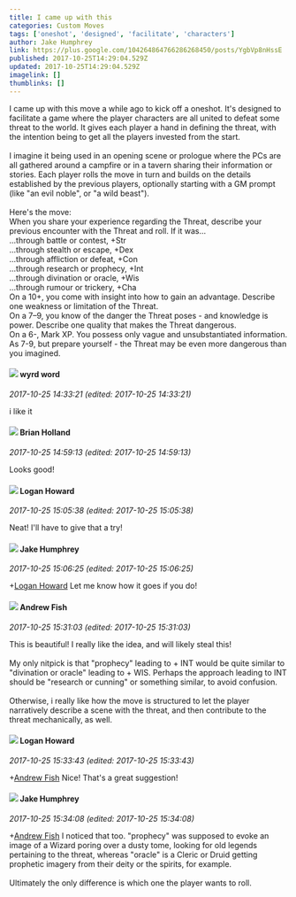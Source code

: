 ```yaml
---
title: I came up with this
categories: Custom Moves
tags: ['oneshot', 'designed', 'facilitate', 'characters']
author: Jake Humphrey
link: https://plus.google.com/104264864766286268450/posts/YgbVp8nHssE
published: 2017-10-25T14:29:04.529Z
updated: 2017-10-25T14:29:04.529Z
imagelink: []
thumblinks: []
---
```


I came up with this move a while ago to kick off a oneshot. It&#39;s designed to facilitate a game where the player characters are all united to defeat some threat to the world. It gives each player a hand in defining the threat, with the intention being to get all the players invested from the start.<br /><br />I imagine it being used in an opening scene or prologue where the PCs are all gathered around a campfire or in a tavern sharing their information or stories. Each player rolls the move in turn and builds on the details established by the previous players, optionally starting with a GM prompt (like &quot;an evil noble&quot;, or &quot;a wild beast&quot;).<br /><br />Here&#39;s the move:<br />When you share your experience regarding the Threat, describe your previous encounter with the Threat and roll. If it was...<br />    ...through battle or contest, +Str<br />    ...through stealth or escape, +Dex<br />    ...through affliction or defeat, +Con<br />    ...through research or prophecy, +Int<br />    ...through divination or oracle, +Wis<br />    ...through rumour or trickery, +Cha<br />On a 10+, you come with insight into how to gain an advantage. Describe one weakness or limitation of the Threat.<br />On a 7–9, you know of the danger the Threat poses - and knowledge is power. Describe one quality that makes the Threat dangerous.<br />On a 6-, Mark XP. You possess only vague and unsubstantiated information. As 7-9, but prepare yourself - the Threat may be even more dangerous than you imagined.
<div id='comment z13gwbfqcxmtwfhhx04ce5x5ynjwwfxxibo'>
  <h4><img src='{{site.baseurl}}//images/avatars/101400138881114074069_photo.jpg'> wyrd word</h4>
      <p><cite>2017-10-25 14:33:21 (edited: 2017-10-25 14:33:21)</cite></p>
        <p>i like it</p>
</div>
        

<div id='comment z13gwbfqcxmtwfhhx04ce5x5ynjwwfxxibo'>
  <h4><img src='{{site.baseurl}}//images/avatars/101824580455031797035_photo.jpg'> Brian Holland</h4>
      <p><cite>2017-10-25 14:59:13 (edited: 2017-10-25 14:59:13)</cite></p>
        <p>Looks good!</p>
</div>
        

<div id='comment z13gwbfqcxmtwfhhx04ce5x5ynjwwfxxibo'>
  <h4><img src='{{site.baseurl}}//images/avatars/117938653641565340771_photo.jpg'> Logan Howard</h4>
      <p><cite>2017-10-25 15:05:38 (edited: 2017-10-25 15:05:38)</cite></p>
        <p>Neat! I&#39;ll have to give that a try!</p>
</div>
        

<div id='comment z13gwbfqcxmtwfhhx04ce5x5ynjwwfxxibo'>
  <h4><img src='{{site.baseurl}}//images/avatars/104264864766286268450_photo.jpg'> Jake Humphrey</h4>
      <p><cite>2017-10-25 15:06:25 (edited: 2017-10-25 15:06:25)</cite></p>
        <p><span class="proflinkWrapper"><span class="proflinkPrefix">+</span><a class="proflink" href="https://plus.google.com/117938653641565340771" oid="117938653641565340771">Logan Howard</a></span> Let me know how it goes if you do!</p>
</div>
        

<div id='comment z13gwbfqcxmtwfhhx04ce5x5ynjwwfxxibo'>
  <h4><img src='{{site.baseurl}}//images/avatars/109840962456887986459_photo.jpg'> Andrew Fish</h4>
      <p><cite>2017-10-25 15:31:03 (edited: 2017-10-25 15:31:03)</cite></p>
        <p>This is beautiful!  I really like the idea, and will likely steal this!<br /><br />My only nitpick is that &quot;prophecy&quot; leading to + INT would be quite similar to &quot;divination or oracle&quot; leading to + WIS.  Perhaps the approach leading to INT should be &quot;research or cunning&quot; or something similar, to avoid confusion.<br /><br />Otherwise, i really like how the move is structured to let the player narratively describe a scene with the threat, and then contribute to the threat mechanically, as well.</p>
</div>
        

<div id='comment z13gwbfqcxmtwfhhx04ce5x5ynjwwfxxibo'>
  <h4><img src='{{site.baseurl}}//images/avatars/117938653641565340771_photo.jpg'> Logan Howard</h4>
      <p><cite>2017-10-25 15:33:43 (edited: 2017-10-25 15:33:43)</cite></p>
        <p><span class="proflinkWrapper"><span class="proflinkPrefix">+</span><a class="proflink" href="https://plus.google.com/109840962456887986459" oid="109840962456887986459">Andrew Fish</a></span> Nice! That&#39;s a great suggestion!</p>
</div>
        

<div id='comment z13gwbfqcxmtwfhhx04ce5x5ynjwwfxxibo'>
  <h4><img src='{{site.baseurl}}//images/avatars/104264864766286268450_photo.jpg'> Jake Humphrey</h4>
      <p><cite>2017-10-25 15:34:08 (edited: 2017-10-25 15:34:08)</cite></p>
        <p><span class="proflinkWrapper"><span class="proflinkPrefix">+</span><a class="proflink" href="https://plus.google.com/109840962456887986459" oid="109840962456887986459">Andrew Fish</a></span> I noticed that too. &quot;prophecy&quot; was supposed to evoke an image of a Wizard poring over a dusty tome, looking for old legends pertaining to the threat, whereas &quot;oracle&quot; is a Cleric or Druid getting prophetic imagery from their deity or the spirits, for example.<br /><br />Ultimately the only difference is which one the player wants to roll.</p>
</div>
        